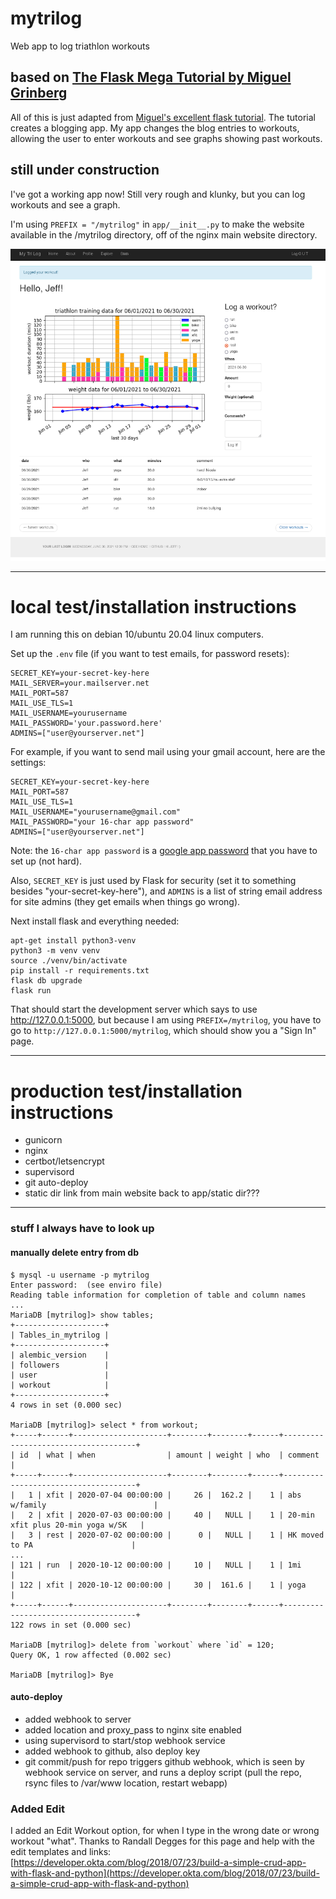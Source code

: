 # mytrilog
Web app to log triathlon workouts


## based on [The Flask Mega Tutorial by Miguel Grinberg](https://blog.miguelgrinberg.com/post/the-flask-mega-tutorial-part-i-hello-world)

All of this is just adapted from 
[Miguel's excellent flask tutorial](https://blog.miguelgrinberg.com/post/the-flask-mega-tutorial-part-i-hello-world).
The tutorial creates a blogging app. My app changes the blog entries to
workouts, allowing the user to enter workouts and see graphs showing
past workouts.

## still under construction

I've got a working app now! Still very rough and klunky,
but you can log workouts and see a graph.

I'm using `PREFIX = "/mytrilog"` in `app/__init__.py` to make the website
available in the /mytrilog directory, off of the nginx main website directory.

![mytrilog screenshot](screenshot.png)

---

# local test/installation instructions

I am running this on debian 10/ubuntu 20.04 linux computers.

Set up the `.env` file (if you want to test emails, for password resets):

```
SECRET_KEY=your-secret-key-here
MAIL_SERVER=your.mailserver.net
MAIL_PORT=587
MAIL_USE_TLS=1
MAIL_USERNAME=yourusername
MAIL_PASSWORD='your.password.here'
ADMINS=["user@yourserver.net"]
```

For example, if you want to send mail using your gmail account, 
here are the settings:

```
SECRET_KEY=your-secret-key-here
MAIL_PORT=587
MAIL_USE_TLS=1
MAIL_USERNAME="yourusername@gmail.com"
MAIL_PASSWORD="your 16-char app password"
ADMINS=["user@yourserver.net"]
```

Note: the `16-char app password` is a
[google app password](https://security.google.com/settings/security/apppasswords)
that you have to set up (not hard).

Also, `SECRET_KEY` is just used by Flask for security (set it to something
besides "your-secret-key-here"), and `ADMINS` is a list of string email address 
for site admins (they get emails when things go wrong).

Next install flask and everything needed:

```
apt-get install python3-venv
python3 -m venv venv
source ./venv/bin/activate
pip install -r requirements.txt
flask db upgrade
flask run
```

That should start the development server which says to use
http://127.0.0.1:5000, but because I am using `PREFIX=/mytrilog`, you 
have to go to `http://127.0.0.1:5000/mytrilog`, which should show
you a "Sign In" page.

---

# production test/installation instructions

- gunicorn
- nginx
- certbot/letsencrypt
- supervisord
- git auto-deploy
- static dir link from main website back to app/static dir???

---

### stuff I always have to look up

#### manually delete entry from db

```
$ mysql -u username -p mytrilog
Enter password:  (see enviro file)
Reading table information for completion of table and column names
...
MariaDB [mytrilog]> show tables;
+--------------------+
| Tables_in_mytrilog |
+--------------------+
| alembic_version    |
| followers          |
| user               |
| workout            |
+--------------------+
4 rows in set (0.000 sec)

MariaDB [mytrilog]> select * from workout;
+-----+------+---------------------+--------+--------+------+-------------------------------------+
| id  | what | when                | amount | weight | who  | comment                             |
+-----+------+---------------------+--------+--------+------+-------------------------------------+
|   1 | xfit | 2020-07-04 00:00:00 |     26 |  162.2 |    1 | abs w/family                        |
|   2 | xfit | 2020-07-03 00:00:00 |     40 |   NULL |    1 | 20-min xfit plus 20-min yoga w/SK   |
|   3 | rest | 2020-07-02 00:00:00 |      0 |   NULL |    1 | HK moved to PA                      |
...
| 121 | run  | 2020-10-12 00:00:00 |     10 |   NULL |    1 | 1mi                                 |
| 122 | xfit | 2020-10-12 00:00:00 |     30 |  161.6 |    1 | yoga                                |
+-----+------+---------------------+--------+--------+------+-------------------------------------+
122 rows in set (0.000 sec)

MariaDB [mytrilog]> delete from `workout` where `id` = 120;
Query OK, 1 row affected (0.002 sec)

MariaDB [mytrilog]> Bye
```

#### auto-deploy

- added webhook to server
- added location and proxy_pass to nginx site enabled
- using supervisord to start/stop webhook service
- added webhook to github, also deploy key
- git commit/push for repo triggers github webhook, which is seen 
    by webhook service on server, and runs a deploy script (pull
    the repo, rsync files to /var/www location, restart webapp)

### Added Edit

I added an Edit Workout option, for when I type in the wrong date or
wrong workout "what". Thanks to Randall Degges for this page and help with the
edit templates and links:
[https://developer.okta.com/blog/2018/07/23/build-a-simple-crud-app-with-flask-and-python](https://developer.okta.com/blog/2018/07/23/build-a-simple-crud-app-with-flask-and-python)
